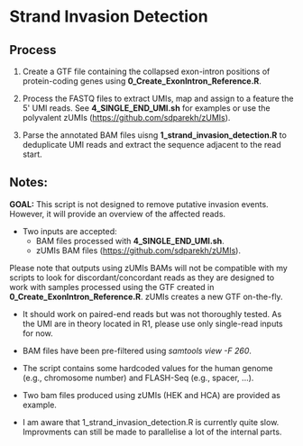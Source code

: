 # Strand Invasion Detection

## Process

1. Create a GTF file containing the collapsed exon-intron positions of protein-coding genes using **0_Create_ExonIntron_Reference.R**.

2. Process the FASTQ files to extract UMIs, map and assign to a feature the 5' UMI reads. See **4_SINGLE_END_UMI.sh** for examples or use the polyvalent zUMIs (https://github.com/sdparekh/zUMIs).

3. Parse the annotated BAM files uisng **1_strand_invasion_detection.R** to deduplicate UMI reads and extract the sequence adjacent to the read start.


## Notes:

**GOAL:** This script is not designed to remove putative invasion events. However, it will provide an overview of the affected reads.

* Two inputs are accepted:
  - BAM files processed with **4_SINGLE_END_UMI.sh**.
  - zUMIs BAM files (https://github.com/sdparekh/zUMIs). 

Please note that outputs using zUMIs BAMs will not be compatible with my scripts to look for discordant/concordant reads as they are designed to work with samples processed using the GTF created in **0_Create_ExonIntron_Reference.R**. zUMIs creates a new GTF on-the-fly.

* It should work on paired-end reads but was not thoroughly tested. As the UMI are in theory located in R1, please use only single-read inputs for now. 

* BAM files have been pre-filtered using *samtools view -F 260*. 

* The script contains some hardcoded values for the human genome (e.g., chromosome number) and FLASH-Seq (e.g., spacer, ...). 

* Two bam files produced using zUMIs (HEK and HCA) are provided as example.

* I am aware that 1_strand_invasion_detection.R is currently quite slow. Improvments can still be made to parallelise a lot of the internal parts. 


